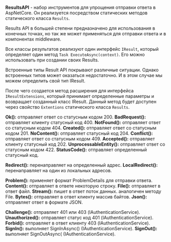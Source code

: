 **ResultsAPI** - набор инструментов для упрощения отправки ответа в AspNetCore. Он реализуется посредством статических методов статического класса `Results`.

Results API в большей степени предназначено для использования в конечных точках, но так же может применяться для отправки ответа и в компонентах middleware.

Все классы результатов реализуют один интерфейс `IResult`, который определяет один метод `Task ExecuteAsync(context)`. Его можно использовать при создании своих Results.

Встроенные типы Result API покрывают различные ситуации. Однако встроенных типов может оказаться недостаточно. И в этом случае мы можем определить свой тип IResult.

После чего создается метод расширения для интерфейса `IResultExtensions`, который принимает определенные параметры и возвращает созданный класс IResult. Данный метод будет доступен через свойство `Extentions` статического класса `Results`.


**Ok():** отправляет ответ со статусным кодом 200.
**BadRequest():** отправляет клиенту статусный код 400.
**NotFound():** отправляет ответ со статусным кодом 404.
**Created():** отправляет ответ со статусным кодом 201.
**NoContent():** отправляет статусный код 204.
**Conflict():** отправляет ответ со статусным кодом 409.
**Accepted():** отправляет клиенту статусный код 202.
**UnprocessableEntity():** отправляет ответ со статусным кодом 422.
**StatusCode():** отправляет определенный статусный код.

**Redirect():** перенаправляет на определенный адрес.
**LocalRedirect():** перенаправляет на один из локальных адресов.

**Problem():** применяет формат ProblemDetails для отправки ответа.
**Content():** отправляет в ответе некоторую строку.
**File():** отправляет в ответ файл.
**Stream():** пишет в ответ поток данных. аналогичен методу File.
**Bytes():** отправляет в ответ клиенту массив байтов.
**Json():** отправляет ответ в формате JSON.

**Challenge():** отправляет 401 или 403 (IAuthenticationService).
**Unauthorized():** отправляет статус код 401 (IAuthenticationService).
**Forbid():** отправляет в ответ клиенту 403 (IAuthenticationService).
**SignIn():** выполняет SignInAsync() (IAuthenticationService).
**SignOut():** выполняет SignOutAsync( (IAuthenticationService).